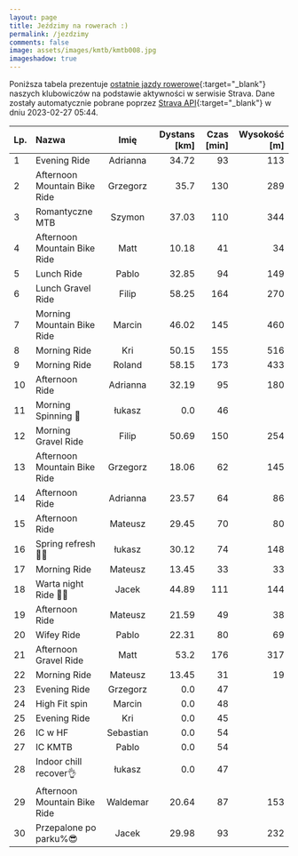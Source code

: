 ```yaml
---
layout: page
title: Jeździmy na rowerach :)
permalink: /jezdzimy
comments: false
image: assets/images/kmtb/kmtb008.jpg
imageshadow: true
---
```


Poniższa tabela prezentuje [ostatnie jazdy rowerowe](https://www.strava.com/clubs/336381){:target="_blank"} naszych klubowiczów na podstawie aktywności w serwisie Strava. Dane zostały automatycznie pobrane poprzez [Strava API](https://developers.strava.com/docs/reference/#api-Clubs-getClubActivitiesById){:target="_blank"} w dniu 2023-02-27 05:44.

Lp. | Nazwa | Imię | Dystans [km] | Czas [min] | Wysokość [m]
:--- | :--- | :---: | ---: | ---: | ---:
1|Evening Ride|Adrianna|34.72|93|113
2|Afternoon Mountain Bike Ride|Grzegorz|35.7|130|289
3|Romantyczne MTB|Szymon|37.03|110|344
4|Afternoon Mountain Bike Ride|Matt|10.18|41|34
5|Lunch Ride|Pablo|32.85|94|149
6|Lunch Gravel Ride|Filip|58.25|164|270
7|Morning Mountain Bike Ride|Marcin|46.02|145|460
8|Morning Ride|Kri|50.15|155|516
9|Morning Ride|Roland|58.15|173|433
10|Afternoon Ride|Adrianna|32.19|95|180
11|Morning Spinning 🍉|łukasz|0.0|46|
12|Morning Gravel Ride|Filip|50.69|150|254
13|Afternoon Mountain Bike Ride|Grzegorz|18.06|62|145
14|Afternoon Ride|Adrianna|23.57|64|86
15|Afternoon Ride|Mateusz|29.45|70|80
16|Spring refresh🚴🐏|łukasz|30.12|74|148
17|Morning Ride|Mateusz|13.45|33|33
18|Warta night Ride 🌊🛜|Jacek|44.89|111|144
19|Afternoon Ride|Mateusz|21.59|49|38
20|Wifey Ride|Pablo|22.31|80|69
21|Afternoon Gravel Ride|Matt|53.2|176|317
22|Morning Ride|Mateusz|13.45|31|19
23|Evening Ride|Grzegorz|0.0|47|
24|High Fit spin |Marcin|0.0|48|
25|Evening Ride|Kri|0.0|45|
26|IC w HF|Sebastian|0.0|54|
27|IC KMTB|Pablo|0.0|54|
28|Indoor chill recover👌|łukasz|0.0|47|
29|Afternoon Mountain Bike Ride|Waldemar|20.64|87|153
30|Przepalone po parku%😎|Jacek|29.98|93|232
